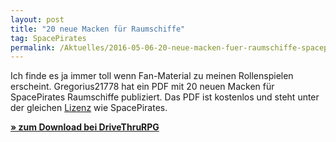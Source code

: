 ```yaml
---
layout: post
title: "20 neue Macken für Raumschiffe"
tag: SpacePirates
permalink: /Aktuelles/2016-05-06-20-neue-macken-fuer-raumschiffe-spacepirates
---
```


Ich finde es ja immer toll wenn Fan-Material zu meinen Rollenspielen erscheint. Gregorius21778 hat ein PDF mit 20 neuen Macken für SpacePirates Raumschiffe publiziert. Das PDF ist kostenlos und steht unter der gleichen [Lizenz](https://spacepirates.jcgames.de/Kontakt) wie SpacePirates.

**[&raquo; zum Download bei DriveThruRPG](http:/www.drivethrurpg.com/product/182384/Gregorius21778-20-neue-Macken-fr-Space-Pirates)**



